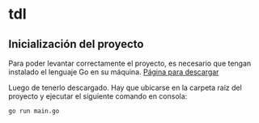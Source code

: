 # tdl

## Inicialización del proyecto

Para poder levantar correctamente el proyecto, es necesario que tengan instalado el lenguaje Go en su máquina. [Página para descargar](https://go.dev/dl/)

Luego de tenerlo descargado. Hay que ubicarse en la carpeta raíz del proyecto y ejecutar el siguiente comando en consola:

```
go run main.go
```
